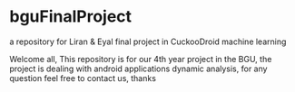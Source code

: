 # bguFinalProject
a repository for Liran &amp; Eyal final project in CuckooDroid machine learning

Welcome all,
This repository is for our 4th year project in the BGU, the project is dealing with android applications dynamic analysis,
for any question feel free to contact us,
thanks
